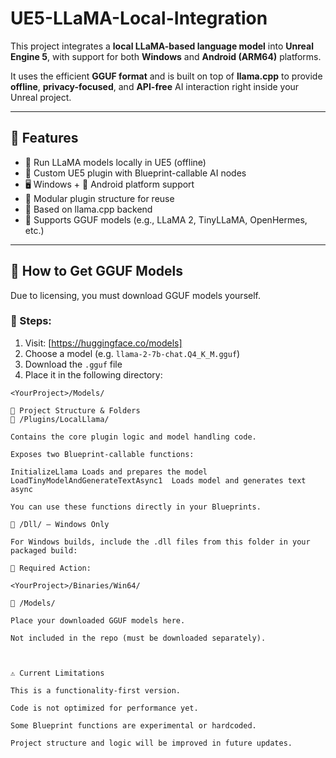 # UE5-LLaMA-Local-Integration

This project integrates a **local LLaMA-based language model** into **Unreal Engine 5**, with support for both **Windows** and **Android (ARM64)** platforms.

It uses the efficient **GGUF format** and is built on top of **llama.cpp** to provide **offline**, **privacy-focused**, and **API-free** AI interaction right inside your Unreal project.

---

## 🌟 Features

- 🧠 Run LLaMA models locally in UE5 (offline)
- 🔌 Custom UE5 plugin with Blueprint-callable AI nodes
- 🖥️ Windows + 📱 Android platform support
- 📂 Modular plugin structure for reuse
- 🚀 Based on llama.cpp backend
- 📘 Supports GGUF models (e.g., LLaMA 2, TinyLLaMA, OpenHermes, etc.)

---

## 🧠 How to Get GGUF Models

Due to licensing, you must download GGUF models yourself.

### 🔽 Steps:

1. Visit: [https://huggingface.co/models]
2. Choose a model (e.g. `llama-2-7b-chat.Q4_K_M.gguf`)
3. Download the `.gguf` file
4. Place it in the following directory:

```plaintext
<YourProject>/Models/

📁 Project Structure & Folders
📂 /Plugins/LocalLlama/

Contains the core plugin logic and model handling code.

Exposes two Blueprint-callable functions:

InitializeLlama	Loads and prepares the model
LoadTinyModelAndGenerateTextAsync1	Loads model and generates text async

You can use these functions directly in your Blueprints.

📂 /Dll/ — Windows Only

For Windows builds, include the .dll files from this folder in your packaged build:

🔧 Required Action:

<YourProject>/Binaries/Win64/

📂 /Models/

Place your downloaded GGUF models here.

Not included in the repo (must be downloaded separately).



⚠️ Current Limitations

This is a functionality-first version.

Code is not optimized for performance yet.

Some Blueprint functions are experimental or hardcoded.

Project structure and logic will be improved in future updates.
